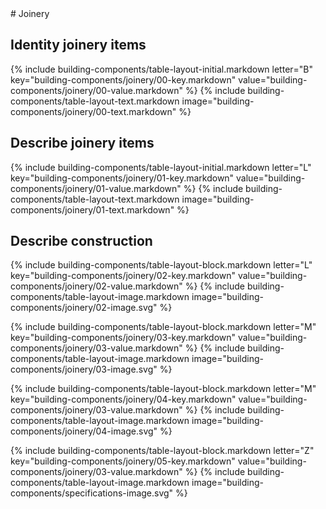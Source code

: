 <div data-role="collapsible" data-inset="false">
# Joinery

<dl>

## <span class="caps">**Identity joinery items**</span>

{% include building-components/table-layout-initial.markdown letter="B" key="building-components/joinery/00-key.markdown" value="building-components/joinery/00-value.markdown" %}
{% include building-components/table-layout-text.markdown image="building-components/joinery/00-text.markdown" %}

## <span class="caps">**Describe joinery items**</span>

{% include building-components/table-layout-initial.markdown letter="L" key="building-components/joinery/01-key.markdown" value="building-components/joinery/01-value.markdown" %}
{% include building-components/table-layout-text.markdown image="building-components/joinery/01-text.markdown" %}

## <span class="caps">**Describe** construction</span>

{% include building-components/table-layout-block.markdown letter="L" key="building-components/joinery/02-key.markdown" value="building-components/joinery/02-value.markdown"  %}
{% include building-components/table-layout-image.markdown image="building-components/joinery/02-image.svg" %}

{% include building-components/table-layout-block.markdown letter="M" key="building-components/joinery/03-key.markdown" value="building-components/joinery/03-value.markdown"  %}
{% include building-components/table-layout-image.markdown image="building-components/joinery/03-image.svg" %}

{% include building-components/table-layout-block.markdown letter="M" key="building-components/joinery/04-key.markdown" value="building-components/joinery/03-value.markdown"  %}
{% include building-components/table-layout-image.markdown image="building-components/joinery/04-image.svg" %}

{% include building-components/table-layout-block.markdown letter="Z" key="building-components/joinery/05-key.markdown" value="building-components/joinery/03-value.markdown"  %}
{% include building-components/table-layout-image.markdown image="building-components/specifications-image.svg" %}


</dl></div>
